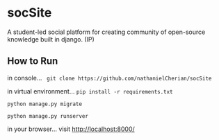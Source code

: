 # socSite

A student-led social platform for creating community of open-source knowledge built in django. (IP)

## How to Run

in console...
``` git clone https://github.com/nathanielCherian/socSite```

in virtual environment...
``` pip install -r requirements.txt ```

``` python manage.py migrate ``` 

``` python manage.py runserver ```

in your browser...
visit [http://localhost:8000/](http://localhost:8000/) 
